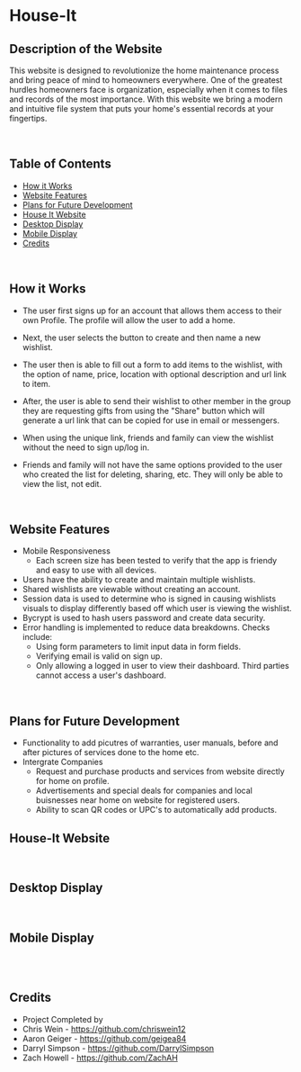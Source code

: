 # House-It

## Description of the Website
This website is designed to revolutionize the home maintenance process and bring peace of mind to homeowners everywhere. One of the greatest hurdles homeowners face is organization, especially when it comes to files and records of the most importance. With this website we bring a modern and intuitive file system that puts your home's essential records at your fingertips.
 
<br/>

## Table of Contents
* [How it Works](#how-it-works)
* [Website Features](#website-features)
* [Plans for Future Development](#plans-for-future-development)
* [House It Website](#house-it-website)
* [Desktop Display](#desktop-display)
* [Mobile Display](#mobile-display)
* [Credits](#credits)


<br/>

## How it Works
* The user first signs up for an account that allows them access to their own Profile. The profile will allow the user to add a home.

* Next, the user selects the button to create and then name a new wishlist.
* The user then is able to fill out a form to add items to the wishlist, with the option of name, price, location with optional description and url link to item. 
* After, the user is able to send their wishlist to other member in the group they are requesting gifts from using the "Share" button which will generate a url link that can be copied for use in email or messengers. 
* When using the unique link, friends and family can view the wishlist without the need to sign up/log in.  
* Friends and family will not have the same options provided to the user who created the list for deleting, sharing, etc. They will only be able to view the list, not edit.


<br/>

## Website Features
* Mobile Responsiveness
    * Each screen size has been tested to verify that the app is friendy and easy to use with all devices.
* Users have the ability to create and maintain multiple wishlists. 
* Shared wishlists are viewable without creating an account.  
* Session data is used to determine who is signed in causing wishlists visuals to display differently based off which user is viewing the wishlist.  
* Bycrypt is used to hash users password and create data security.  
* Error handling is implemented to reduce data breakdowns. Checks include:
    * Using form parameters to limit input data in form fields. 
    * Verifying email is valid on sign up.
    * Only allowing a logged in user to view their dashboard. Third parties cannot access a user's dashboard.

  
<br/>

## Plans for Future Development
* Functionality to add picutres of warranties, user manuals, before and after pictures of services done to the home etc.
* Intergrate Companies
    * Request and purchase products and services from website directly for home on profile.
    * Advertisements and special deals for companies and local buisnesses near home on website for registered users.
    * Ability to scan QR codes or UPC's to automatically add products.
    
    

## House-It Website


<br/>

## Desktop Display



<br/>

## Mobile Display



<br/>



<br/>

## Credits

* Project Completed by 
* Chris Wein - https://github.com/chriswein12
* Aaron Geiger - https://github.com/geigea84
* Darryl Simpson - https://github.com/DarrylSimpson
* Zach Howell - https://github.com/ZachAH